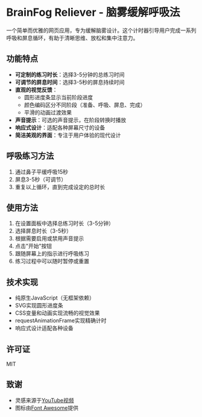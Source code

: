 # BrainFog Reliever - 脑雾缓解呼吸法

一个简单而优雅的网页应用，专为缓解脑雾设计。这个计时器引导用户完成一系列呼吸和屏息循环，有助于清晰思维、放松和集中注意力。

## 功能特点

- **可定制的练习时长**：选择3-5分钟的总练习时间
- **可调节的屏息时间**：选择3-5秒的屏息持续时间
- **直观的视觉反馈**：
  - 圆形进度条显示当前阶段进度
  - 颜色编码区分不同阶段（准备、呼吸、屏息、完成）
  - 平滑的动画过渡效果
- **声音提示**：可选的声音提示，在阶段转换时播放
- **响应式设计**：适配各种屏幕尺寸的设备
- **简洁美观的界面**：专注于用户体验的现代设计

## 呼吸练习方法

1. 通过鼻子平缓呼吸15秒
2. 屏息3-5秒（可调节）
3. 重复以上循环，直到完成设定的总时长

## 使用方法

1. 在设置面板中选择总练习时长（3-5分钟）
2. 选择屏息时长（3-5秒）
3. 根据需要启用或禁用声音提示
4. 点击"开始"按钮
5. 跟随屏幕上的指示进行呼吸练习
6. 练习过程中可以随时暂停或重置

## 技术实现

- 纯原生JavaScript（无框架依赖）
- SVG实现圆形进度条
- CSS变量和动画实现流畅的视觉效果
- requestAnimationFrame实现精确计时
- 响应式设计适配各种设备


## 许可证

MIT

## 致谢

- 灵感来源于[YouTube视频](https://www.youtube.com/watch?v=wjZL0llp5Ac)
- 图标由[Font Awesome](https://fontawesome.com/)提供